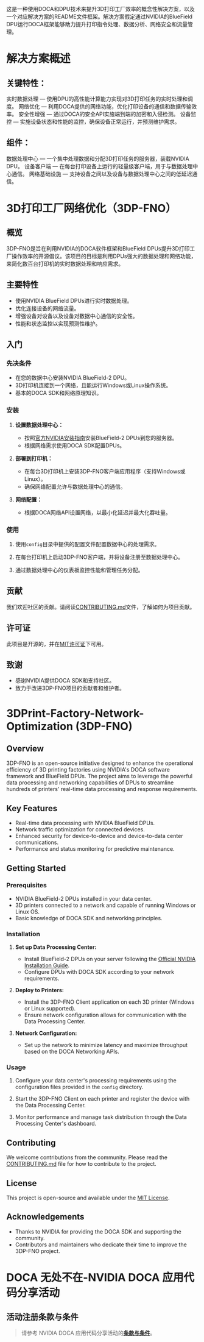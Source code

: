 这是一种使用DOCA和DPU技术来提升3D打印工厂效率的概念性解决方案，以及一个对应解决方案的README文件框架。解决方案假定通过NVIDIA的BlueField DPU运行DOCA框架能够助力提升打印指令处理、数据分析、网络安全和流量管理。

# 解决方案概述
## 关键特性：
实时数据处理 — 使用DPU的高性能计算能力实现对3D打印任务的实时处理和调度。
网络优化 — 利用DOCA提供的网络功能，优化打印设备的通信和数据传输效率。
安全性增强 — 通过DOCA的安全API实施端到端的加密和入侵检测。
设备监控 — 实施设备状态和性能的监控，确保设备正常运行，并预测维护需求。
## 组件：
数据处理中心 — 一个集中处理数据和分配3D打印任务的服务器，装载NVIDIA DPU。
设备客户端 — 在每台打印设备上运行的轻量级客户端，用于与数据处理中心通信。
网络基础设施 — 支持设备之间以及设备与数据处理中心之间的低延迟通信。

# 3D打印工厂网络优化（3DP-FNO）

## 概览

3DP-FNO是旨在利用NVIDIA的DOCA软件框架和BlueField DPUs提升3D打印工厂操作效率的开源倡议。该项目的目标是利用DPUs强大的数据处理和网络功能，来简化数百台打印机的实时数据处理和响应需求。

## 主要特性

- 使用NVIDIA BlueField DPUs进行实时数据处理。
- 优化连接设备的网络流量。
- 增强设备对设备以及设备对数据中心通信的安全性。
- 性能和状态监控以实现预测性维护。

## 入门

### 先决条件

- 在您的数据中心安装NVIDIA BlueField-2 DPU。
- 3D打印机连接到一个网络，且能运行Windows或Linux操作系统。
- 基本的DOCA SDK和网络原理知识。

### 安装

1. **设置数据处理中心：**
   - 按照[官方NVIDIA安装指南](#)安装BlueField-2 DPUs到您的服务器。
   - 根据网络需求使用DOCA SDK配置DPUs。

2. **部署到打印机：**
   - 在每台3D打印机上安装3DP-FNO客户端应用程序（支持Windows或Linux）。
   - 确保网络配置允许与数据处理中心的通信。

3. **网络配置：**
   - 根据DOCA网络API设置网络，以最小化延迟并最大化吞吐量。

### 使用

1. 使用`config`目录中提供的配置文件配置数据中心的处理需求。

2. 在每台打印机上启动3DP-FNO客户端，并将设备注册至数据处理中心。

3. 通过数据处理中心的仪表板监控性能和管理任务分配。

## 贡献

我们欢迎社区的贡献。请阅读[CONTRIBUTING.md](/CONTRIBUTING.md)文件，了解如何为项目贡献。

## 许可证

此项目是开源的，并在[MIT许可证](/LICENSE)下可用。

## 致谢

- 感谢NVIDIA提供DOCA SDK和支持社区。
- 致力于改进3DP-FNO项目的贡献者和维护者。


# 3DPrint-Factory-Network-Optimization (3DP-FNO)

## Overview

3DP-FNO is an open-source initiative designed to enhance the operational efficiency of 3D printing factories using NVIDIA's DOCA software framework and BlueField DPUs. The project aims to leverage the powerful data processing and networking capabilities of DPUs to streamline hundreds of printers' real-time data processing and response requirements.

## Key Features

- Real-time data processing with NVIDIA BlueField DPUs.
- Network traffic optimization for connected devices.
- Enhanced security for device-to-device and device-to-data center communications.
- Performance and status monitoring for predictive maintenance.

## Getting Started

### Prerequisites

- NVIDIA BlueField-2 DPUs installed in your data center.
- 3D printers connected to a network and capable of running Windows or Linux OS.
- Basic knowledge of DOCA SDK and networking principles.

### Installation

1. **Set up Data Processing Center:**
   - Install BlueField-2 DPUs on your server following the [Official NVIDIA Installation Guide](#).
   - Configure DPUs with DOCA SDK according to your network requirements.

2. **Deploy to Printers:**
   - Install the 3DP-FNO Client application on each 3D printer (Windows or Linux supported).
   - Ensure network configuration allows for communication with the Data Processing Center.

3. **Network Configuration:**
   - Set up the network to minimize latency and maximize throughput based on the DOCA Networking APIs.

### Usage

1. Configure your data center's processing requirements using the configuration files provided in the `config` directory.
   
2. Start the 3DP-FNO Client on each printer and register the device with the Data Processing Center.

3. Monitor performance and manage task distribution through the Data Processing Center's dashboard.

## Contributing

We welcome contributions from the community. Please read the [CONTRIBUTING.md](/CONTRIBUTING.md) file for how to contribute to the project.

## License

This project is open-source and available under the [MIT License](/LICENSE).

## Acknowledgements

- Thanks to NVIDIA for providing the DOCA SDK and supporting the community.
- Contributors and maintainers who dedicate their time to improve the 3DP-FNO project.




<!Event Name>
# DOCA 无处不在-NVIDIA DOCA 应用代码分享活动


## 活动注册条款与条件
> 请参考 NVIDIA DOCA 应用代码分享活动的[**条款与条件**](https://www.nvidia.cn/networking/doca-application-code-sharing/terms-and-conditions/ "条款与条件")。
